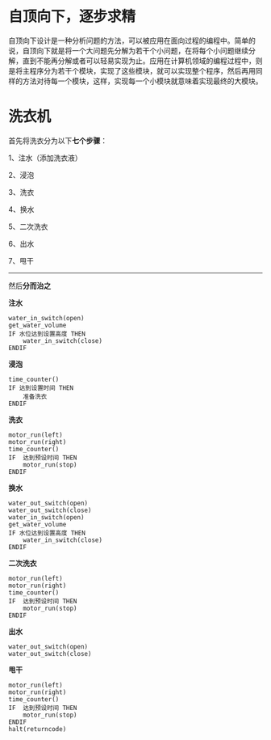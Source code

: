 # 自顶向下，逐步求精
自顶向下设计是一种分析问题的方法，可以被应用在面向过程的编程中。简单的说，自顶向下就是将一个大问题先分解为若干个小问题，在将每个小问题继续分解，直到不能再分解或者可以轻易实现为止。应用在计算机领域的编程过程中，则是将主程序分为若干个模块，实现了这些模块，就可以实现整个程序，然后再用同样的方法对待每一个模块，这样，实现每一个小模块就意味着实现最终的大模块。

# 洗衣机
首先将洗衣分为以下**七个步骤**：

1、注水（添加洗衣液）

2、浸泡

3、洗衣

4、换水

5、二次洗衣

6、出水

7、甩干

---

然后**分而治之**

**注水**
```
water_in_switch(open)
get_water_volume
IF 水位达到设置高度 THEN
	water_in_switch(close)
ENDIF
```
**浸泡**
```
time_counter()
IF 达到设置时间 THEN
	准备洗衣
ENDIF
```
**洗衣**
```
motor_run(left)
motor_run(right)
time_counter()
IF	达到预设时间 THEN
	motor_run(stop)
ENDIF
```
**换水**
```
water_out_switch(open)
water_out_switch(close)
water_in_switch(open)
get_water_volume
IF 水位达到设置高度 THEN
	water_in_switch(close)
ENDIF
```
**二次洗衣**
```
motor_run(left)
motor_run(right)
time_counter()
IF	达到预设时间 THEN
	motor_run(stop)
ENDIF
```
**出水**
```
water_out_switch(open)
water_out_switch(close)
```
**甩干**
```
motor_run(left)
motor_run(right)
time_counter()
IF	达到预设时间 THEN
	motor_run(stop)
ENDIF
halt(returncode)
```

